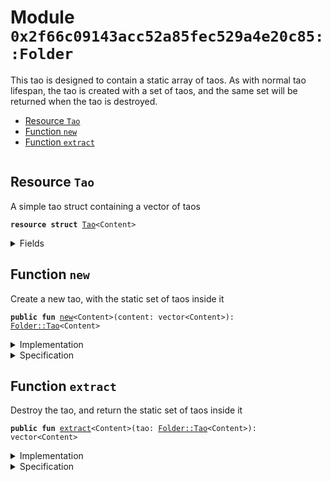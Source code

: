 
<a name="0x2f66c09143acc52a85fec529a4e20c85_Folder"></a>

# Module `0x2f66c09143acc52a85fec529a4e20c85::Folder`

This tao is designed to contain a static array of taos.
As with normal tao lifespan, the tao is created with a
set of taos, and the same set will be returned when the
tao is destroyed.


-  [Resource `Tao`](#0x2f66c09143acc52a85fec529a4e20c85_Folder_Tao)
-  [Function `new`](#0x2f66c09143acc52a85fec529a4e20c85_Folder_new)
-  [Function `extract`](#0x2f66c09143acc52a85fec529a4e20c85_Folder_extract)


<pre><code></code></pre>



<a name="0x2f66c09143acc52a85fec529a4e20c85_Folder_Tao"></a>

## Resource `Tao`

A simple tao struct containing a vector of taos


<pre><code><b>resource</b> <b>struct</b> <a href="Folder.md#0x2f66c09143acc52a85fec529a4e20c85_Folder_Tao">Tao</a>&lt;Content&gt;
</code></pre>



<details>
<summary>Fields</summary>


<dl>
<dt>
<code>content: vector&lt;Content&gt;</code>
</dt>
<dd>

</dd>
</dl>


</details>

<a name="0x2f66c09143acc52a85fec529a4e20c85_Folder_new"></a>

## Function `new`

Create a new tao, with the static set of taos inside it


<pre><code><b>public</b> <b>fun</b> <a href="Folder.md#0x2f66c09143acc52a85fec529a4e20c85_Folder_new">new</a>&lt;Content&gt;(content: vector&lt;Content&gt;): <a href="Folder.md#0x2f66c09143acc52a85fec529a4e20c85_Folder_Tao">Folder::Tao</a>&lt;Content&gt;
</code></pre>



<details>
<summary>Implementation</summary>


<pre><code><b>public</b> <b>fun</b> <a href="Folder.md#0x2f66c09143acc52a85fec529a4e20c85_Folder_new">new</a>&lt;Content&gt;(content: vector&lt;Content&gt;): <a href="Folder.md#0x2f66c09143acc52a85fec529a4e20c85_Folder_Tao">Tao</a>&lt;Content&gt; {
    <a href="Folder.md#0x2f66c09143acc52a85fec529a4e20c85_Folder_Tao">Tao</a>&lt;Content&gt; { content }
}
</code></pre>



</details>

<details>
<summary>Specification</summary>



<pre><code><b>ensures</b> result ==  <a href="Folder.md#0x2f66c09143acc52a85fec529a4e20c85_Folder_Tao">Tao</a>&lt;Content&gt; { content: content };
</code></pre>



</details>

<a name="0x2f66c09143acc52a85fec529a4e20c85_Folder_extract"></a>

## Function `extract`

Destroy the tao, and return the static set of taos inside it


<pre><code><b>public</b> <b>fun</b> <a href="Folder.md#0x2f66c09143acc52a85fec529a4e20c85_Folder_extract">extract</a>&lt;Content&gt;(tao: <a href="Folder.md#0x2f66c09143acc52a85fec529a4e20c85_Folder_Tao">Folder::Tao</a>&lt;Content&gt;): vector&lt;Content&gt;
</code></pre>



<details>
<summary>Implementation</summary>


<pre><code><b>public</b> <b>fun</b> <a href="Folder.md#0x2f66c09143acc52a85fec529a4e20c85_Folder_extract">extract</a>&lt;Content&gt;(tao: <a href="Folder.md#0x2f66c09143acc52a85fec529a4e20c85_Folder_Tao">Tao</a>&lt;Content&gt;): vector&lt;Content&gt; {
    <b>let</b> <a href="Folder.md#0x2f66c09143acc52a85fec529a4e20c85_Folder_Tao">Tao</a>&lt;Content&gt; { content } = tao;

    content
}
</code></pre>



</details>

<details>
<summary>Specification</summary>



<pre><code><b>ensures</b> result == tao.content;
</code></pre>




<pre><code><b>pragma</b> aborts_if_is_strict;
</code></pre>



</details>
